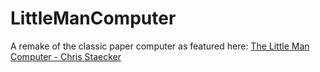 # LittleManComputer
 A remake of the classic paper computer as featured here: [The Little Man Computer - Chris Staecker](https://www.youtube.com/watch?v=t-mOfXhgfQY&t=715s)
